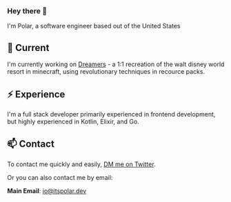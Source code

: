 ### Hey there 👋

I'm Polar, a software engineer based out of the United States

## 🔭 Current

I'm currently working on [Dreamers](https://dreamers.icu) - a 1:1 recreation of the walt disney world resort in minecraft, using revolutionary techniques in recource packs.

## ⚡️ Experience

I'm a full stack developer primarily experienced in frontend development, but highly experienced in Kotlin, Elixir, and Go.

## 📫 Contact
To contact me quickly and easily, [DM me on Twitter](https://twitter.com/itzpolah).

Or you can also contact me by email:

**Main Email**: io@itspolar.dev


